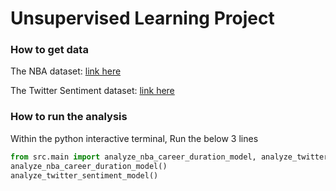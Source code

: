 # Unsupervised Learning Project

### How to get data

The NBA dataset: [link here](https://www.kaggle.com/datasets/sumitrodatta/nba-aba-baa-stats)

The Twitter Sentiment dataset: [link here](https://www.kaggle.com/datasets/jp797498e/twitter-entity-sentiment-analysis)

### How to run the analysis

Within the python interactive terminal, Run the below 3 lines

```python
from src.main import analyze_nba_career_duration_model, analyze_twitter_sentiment_model
analyze_nba_career_duration_model()
analyze_twitter_sentiment_model()
```
